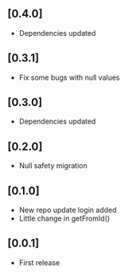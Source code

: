 ## [0.4.0]

- Dependencies updated

## [0.3.1]

- Fix some bugs with null values

## [0.3.0]

- Dependencies updated

## [0.2.0]

- Null safety migration

## [0.1.0]

- New repo update login added
- Little change in getFromId()

## [0.0.1]

- First release
